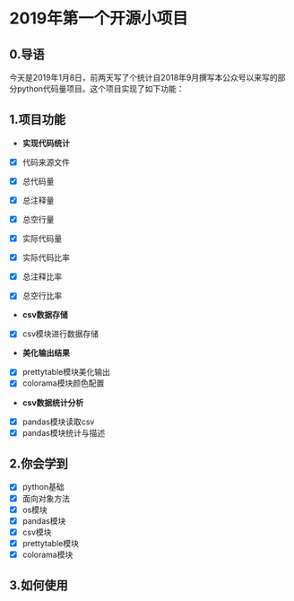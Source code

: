 # 2019年第一个开源小项目

## 0.导语

今天是2019年1月8日，前两天写了个统计自2018年9月撰写本公众号以来写的部分python代码量项目。这个项目实现了如下功能：

## 1.项目功能

- **实现代码统计**

- [x] 代码来源文件

- [x] 总代码量

- [x] 总注释量

- [x] 总空行量

- [x] 实际代码量

- [x] 实际代码比率

- [x] 总注释比率

- [x] 总空行比率

- **csv数据存储**

- [x] csv模块进行数据存储

- **美化输出结果**

- [x] prettytable模块美化输出
- [x] colorama模块颜色配置

- **csv数据统计分析**

- [x] pandas模块读取csv
- [x] pandas模块统计与描述

## 2.你会学到

- [x] python基础
- [x] 面向对象方法
- [x] os模块
- [x] pandas模块
- [x] csv模块
- [x] prettytable模块
- [x] colorama模块

## 3.如何使用



